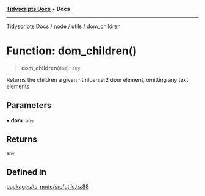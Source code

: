 [**Tidyscripts Docs**](../../../../../README.md) • **Docs**

***

[Tidyscripts Docs](../../../../../globals.md) / [node](../../../README.md) / [utils](../README.md) / dom\_children

# Function: dom\_children()

> **dom\_children**(`dom`): `any`

Returns the children a given htmlparser2 dom element, omitting any text elements

## Parameters

• **dom**: `any`

## Returns

`any`

## Defined in

[packages/ts\_node/src/utils.ts:88](https://github.com/sheunaluko/tidyscripts/blob/master/packages/ts_node/src/utils.ts#L88)
